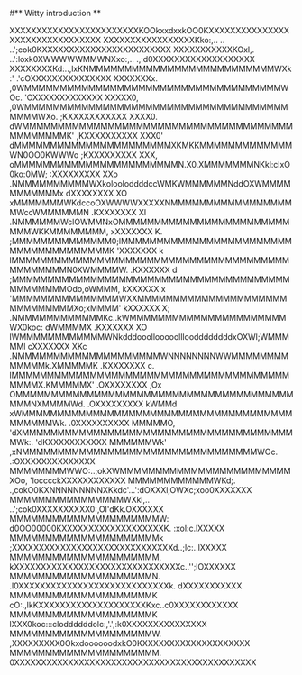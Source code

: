 #** Witty introduction **


XXXXXXXXXXXXXXXXXXXXXXXXKOOkxxdxxkOO0KXXXXXXXXXXXXXXXXXXXXXXXXXXXXXXXX
XXXXXXXXXXXXXXXXXKko:,..         ..  ..';cok0KXXXXXXXXXXXXXXXXXXXXXXXX
XXXXXXXXXXXKOxl,. ..':loxk0XWWWWWMMWNXxo:,..  .,:d0XXXXXXXXXXXXXXXXXXX
XXXXXXXXKd:..,lxKNMMMMMMMMMMMMMMMMMMMMMMMMMMWXk:'  .'cOXXXXXXXXXXXXXXX
XXXXXXXx. ,0WMMMMMMMMMMMMMMMMMMMMMMMMMMMMMMMMMMMMWOc.  'OXXXXXXXXXXXXX
XXXXX0, ,0WMMMMMMMMMMMMMMMMMMMMMMMMMMMMMMMMMMMMMMMMMWXo. ;KXXXXXXXXXXX
XXXX0. dWMMMMMMMMMMMMMMMMMMMMMMMMMMMMMMMMMMMMMMMMMMMMMMK' ,KXXXXXXXXXX
XXX0' dMMMMMMMMMMMMMMMMMMMMMMXKMKKMMMMMMMMMMMMMWN0OO0KWWWo ;KXXXXXXXXX
XXX, oMMMMMMMMMMMMMMMMMMMMMMMN.X0.XMMMMMMMNKkl:clxO0ko:0MW; :XXXXXXXXX
XXo .NMMMMMMMMMMWXkolooloddddccWMKWMMMMMMNddOXWMMMMMMMMMMMx  dXXXXXXXX
XO  xMMMMMMMWKdccoOXWWWWXXXXXNMMMMMMMMMMMMMMMMMMWccWMMMMMMN  .KXXXXXXX
Xl .NMMMMMMWclOWMMNxOMMMMMMMMMMMMMMMMMMMMMMMMMMMWKKMMMMMMMM,  xXXXXXXX
K. ;MMMMMMMMMMMMMM0;lMMMMMMMMMMMMMMMMMMMMMMMMMMMMMMMMMMMMMMK  'XXXXXXX
k  lMMMMMMMMMMMMMMMMMMMMMMMMMMMMMMMMMMMMMMMMMMMMMMMN0XWMMMMW. .KXXXXXX
d  ;MMMMMMMMMMMMMMMMMMMMMMMMMMMMMMMMMMMMMMMMMMMMMMMOdo,oWMMM,  kXXXXXX
x  'MMMMMMMMMMMMMMMWXXMMMMMMMMMMMMMMMMMMMMMMMMMMMMMMXo;xMMMM'  kXXXXXX
X; .NMMMMMMMMMMMMKc..kWMMMMMMMMMMMMMMMMMMMMMMWX0koc: dWMMMMX  .KXXXXXX
XO  lWMMMMMMMMMMMMWNkdddooollooooolllooddddddddxOXWl;WMMMMMl  cXXXXXXX
XKc .NMMMMMMMMMMMMMMMMMMMMWNNNNNNNNWWMMMMMMMMMMMMMk.XMMMMMK  .KXXXXXXX
c.   lMMMMMMMMMMMMMMMMMMMMMMMMMMMMMMMMMMMMMMMMMMMX.KMMMMMX' .OXXXXXXXX
 ,Ox  OMMMMMMMMMMMMMMMMMMMMMMMMMMMMMMMMMMMMMMMMMMNXMMMMWd. .OXXXXXXXXX
kWMMd  xWMMMMMMMMMMMMMMMMMMMMMMMMMMMMMMMMMMMMMMMMMMMMWk.  .0XXXXXXXXXX
MMMMMO, 'dXMMMMMMMMMMMMMMMMMMMMMMMMMMMMMMMMMMMMMMMWk:.  'dKXXXXXXXXXXX
MMMMMMWk'  ,xNMMMMMMMMMMMMMMMMMMMMMMMMMMMMMMMMMWOc.  .:OXXXXXXXXXXXXXX
MMMMMMMMWWO:..;okXWMMMMMMMMMMMMMMMMMMMMMMMMXOo,   'locccckXXXXXXXXXXXX
MMMMMMMMMMMMWKd;. .,cokO0KXNNNNNNNNNXKkdc'...':dOXXXl,OWXc;xoo0XXXXXXX
MMMMMMMMMMMMMMMMWXkl,..            ..';cok0XXXXXXXXXX0:,Ol'dKk.OXXXXXX
MMMMMMMMMMMMMMMMMMMMMW:  d0OO00000KXXXXXXXXXXXXXXXXXXXK. :xol:c.lXXXXX
MMMMMMMMMMMMMMMMMMMMMk  ;XXXXXXXXXXXXXXXXXXXXXXXXXXXXXXd..;lc:..lXXXXX
MMMMMMMMMMMMMMMMMMMMM,  kXXXXXXXXXXXXXXXXXXXXXXXXXXXXXXXc..'';lOXXXXXX
MMMMMMMMMMMMMMMMMMMMN.  .l0XXXXXXXXXXXXXXXXXXXXXXXXXXXXk. dXXXXXXXXXXX
MMMMMMMMMMMMMMMMMMMMK  cO:.,lkKXXXXXXXXXXXXXXXXXXXXKxc..c0XXXXXXXXXXXX
MMMMMMMMMMMMMMMMMMMMK  lXXX0koc:::cloddddddolc:,'.',:k0XXXXXXXXXXXXXXX
MMMMMMMMMMMMMMMMMMMMW. ,XXXXXXXXX0OkxdoooooodxkO0KXXXXXXXXXXXXXXXXXXXX
MMMMMMMMMMMMMMMMMMMMM.  0XXXXXXXXXXXXXXXXXXXXXXXXXXXXXXXXXXXXXXXXXXXXX

